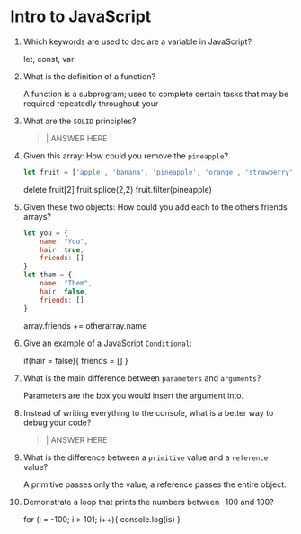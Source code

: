 # Intro to JavaScript
01. Which keywords are used to declare a variable in JavaScript?

    let, const, var

02. What is the definition of a function?

    A function is a subprogram; used to complete certain tasks that may be required repeatedly throughout your

03. What are the `SOLID` principles?

    > | ANSWER HERE |

04. Given this array: How could you remove the `pineapple`?

    ```js
    let fruit = ['apple', 'banana', 'pineapple', 'orange', 'strawberry']
    ```

    delete fruit[2]
    fruit.splice(2,2)
    fruit.filter(pineapple)

05. Given these two objects: How could you add each to the others friends arrays?

    ```js
    let you = {
        name: "You",
        hair: true,
        friends: []
    }
    let them = {
        name: "Them",
        hair: false,
        friends: []
    }
    ```

    array.friends += otherarray.name

06. Give an example of a JavaScript `Conditional`:

    if(hair = false){
        friends = []
    }

07. What is the main difference between `parameters` and `arguments`?

    Parameters are the box you would insert the argument into.

08. Instead of writing everything to the console, what is a better way to debug your code?

    > | ANSWER HERE | 

09. What is the difference between a `primitive` value and a `reference` value?

    A primitive passes only the value, a reference passes the entire object.

10. Demonstrate a loop that prints the numbers between -100 and 100?

    for (i = -100; i > 101; i++){
        console.log(is)
    }